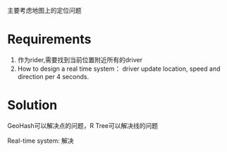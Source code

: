 主要考虑地图上的定位问题

# Requirements

1. 作为rider,需要找到当前位置附近所有的driver
2. How to design a real time system： driver update location, speed and direction per 4 seconds.



# Solution

GeoHash可以解决点的问题，R Tree可以解决线的问题



Real-time system: 解决

